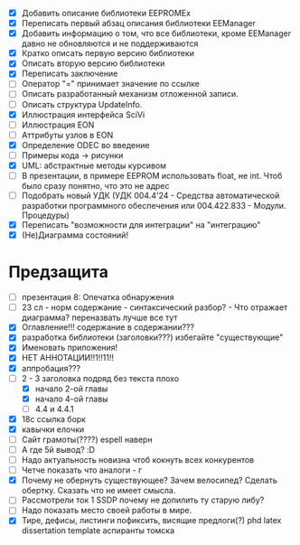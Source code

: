 - [X] Добавить описание библиотеки EEPROMEx
- [X] Переписать первый абзац описания библиотеки EEManager
- [X] Добавить информацию о том, что все библиотеки, кроме EEManager давно не обновляются и не поддерживаются
- [X] Кратко описать первую версию библиотеки
- [X] Описать вторую версию библиотеки
- [X] Переписать заключение
- [ ] Оператор "=" принимает значение по ссылке
- [ ] Описать разработанный механизм отложенной записи.
- [ ] Описать структура UpdateInfo.
- [X] Иллюстрация интерфейса SciVi
- [ ] Иллюстрация EON
- [ ] Аттрибуты узлов в EON
- [X] Определение ODEC во введение
- [ ] Примеры кода -> рисунки
- [X] UML: абстрактные методы курсивом
- [ ] В презентации, в примере EEPROM использовать float, не int. Чтоб было сразу понятно, что это не адрес
- [ ] Подобрать новый УДК (УДК 004.4'24 - Средства автоматической разработки программного обеспечения или 004.422.833 - Модули. Процедуры)
- [X] Переписать "возможности для интеграции" на "интеграцию"
- [X] (Не)Диаграмма состояний!

# Предзащита
- [ ] презентация 8: Опечатка обнаружения
- [ ] 23 сл - норм содержание - синтаксический разбор? - Что отражает диаграмма? переназвать лучше все тут
- [X] Оглавление!!! содержание в содержании???
- [X] разработка библиотеки (заголовки???) избегайте "существующие"
- [X] Именовать приложения!
- [X] НЕТ АННОТАЦИИ!!1!!11!!
- [X] аппробация???
- [ ] 2 - 3 заголовка подряд без текста плохо 
  - [X] начало 2-ой главы
  - [X] начало 4-ой главы
  - [ ] 4.4 и 4.4.1
- [X] 18с ссылка борк
- [X] кавычки елочки
- [ ] Сайт грамоты(????) espell наверн
- [ ] А где 5й вывод? :D
- [ ] Надо актуальность новизна чтоб кокнуть всех конкурентов
- [ ] Четче показать что аналоги - г
- [X] Почему не обернуть существующее? Зачем велосипед? Сделать обертку. Сказать что не имеет смысла.
- [ ] Рассмотрели ток 1 SSDP почему не допилить ту старую либу?
- [ ] Надо показать место своей работы в мире.
- [X] Тире, дефисы, листинги пофиксить, висящие предлоги(?) phd latex dissertation template аспиранты томска
